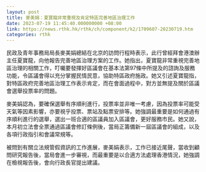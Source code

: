 ```yaml
---
layout: post
title: 麥美娟：夏寶龍非常重視及肯定特區完善地區治理工作
date: 2023-07-19 11:45:40.000000000 +08:00
link: https://news.rthk.hk/rthk/ch/component/k2/1709607-20230719.htm
categories: rthk
---
```


民政及青年事務局局長麥美娟總結在北京的訪問行程時表示，此行曾經拜會港澳辦主任夏寶龍，向他報告完善地區治理方案的工作。她指出，夏寶龍非常重視完善地區治理的相關工作，叮囑要發揮好區議會在基本法第97條中所提及的諮詢及服務功能，令區議會得以充分掌握民情民意，協助特區政府施政。她又引述夏寶龍指，對特區政府完善地區治理工作表示肯定，而在會面過程中，對方並無提及關於區議會選舉投票率的問題。

麥美娟認為，要確保選舉有序順利進行，投票率並非唯一考慮，因為投票率可能受天氣等因素影響，亦要視乎投票、票站及點票安排等。她強調最重要是如何通過有序順利進行的選舉，選出一班合適的區議員加入區議會，更好服務市民。她又說，本月初立法會全票通過區議會修訂條例後，當局正籌備新一屆區議會的組成，以及各項行政指引和會議常規等。

被問到有關立法規管假資訊的工作進展，麥美娟表示，工作已接近尾聲，當收到顧問研究報告後，當局會進一步審視，而最重要是以合適方法處理香港情況，她強調在檢視報告後，會向行政長官提出建議。
